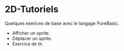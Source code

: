 # 2D-Tutoriels
Quelques exerices de base avec le langage PureBasic.

- Afficher un sprite.
- Déplacer un sprite.
- Exercice de tir.
